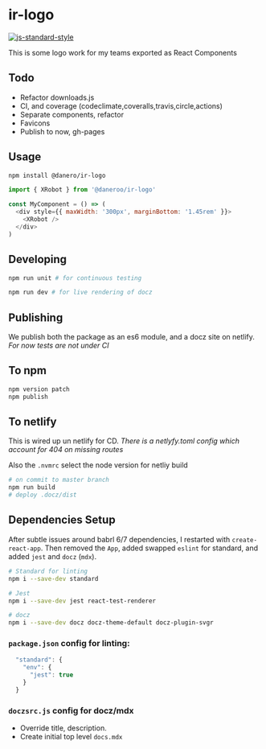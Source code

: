 # ir-logo

<!-- Badges -->
[![js-standard-style](https://img.shields.io/badge/code%20style-standard-brightgreen.svg)](http://standardjs.com)

This is some logo work for my teams exported as React Components

## Todo

- Refactor downloads.js
- CI, and coverage (codeclimate,coveralls,travis,circle,actions)
- Separate components, refactor
- Favicons
- Publish to now, gh-pages

## Usage

```bash
npm install @danero/ir-logo
```

```js
import { XRobot } from '@daneroo/ir-logo'

const MyComponent = () => (
  <div style={{ maxWidth: '300px', marginBottom: '1.45rem' }}>
    <XRobot />
  </div>
)
```

## Developing

```bash
npm run unit # for continuous testing

npm run dev # for live rendering of docz
```

## Publishing

We publish both the package as an es6 module, and a docz site on netlify.
_For now tests are not under CI_

## To npm

```bash
npm version patch
npm publish
```

## To netlify

This is wired up un netlify for CD.
_There is a netlyfy.toml config which account for 404 on missing routes_

Also the `.nvmrc` select the node version for netliy build

```bash
# on commit to master branch
npm run build
# deploy .docz/dist
```

## Dependencies Setup

After subtle issues around babrl 6/7 dependencies, I restarted with `create-react-app`. Then removed the `App`, added swapped `eslint` for standard, and added `jest` and `docz` (`mdx`).

```bash
# Standard for linting 
npm i --save-dev standard

# Jest
npm i --save-dev jest react-test-renderer

# docz
npm i --save-dev docz docz-theme-default docz-plugin-svgr
```

### `package.json` config for linting:

```js
  "standard": {
    "env": {
      "jest": true
    }
  }
```

### `doczsrc.js` config for docz/mdx

- Override title, description.
- Create initial top level `docs.mdx`